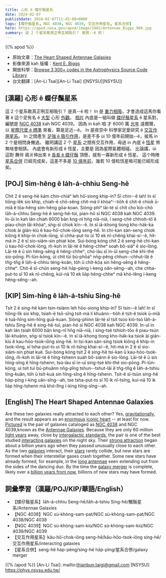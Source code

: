 ```yaml
---
title: 心形 ê 蝶仔鬚星系
date: 2024-02-07
publishdate: 2024-02-07T11:45:00+0800
tags: [蝶仔鬚星系, NGC 4038, NGC 4039, 交互作用星系, 星系合併]
hero: https://apod.nasa.gov/apod/image/2402/Antennae_Biggs_960.jpg
summary: 這 2 个星系敢真正咧互相吸引？ 是真--ê 啦！
---
```


{{% apod %}}

- 原始文章：[The Heart Shaped Antennae Galaxies](https://apod.nasa.gov/apod/ap240207.html)
- 影像來源 kah 版權：[Kent E. Biggs](https://www.kentbiggs.com/about.htm)
- 開放科學：[Browse 3,300+ codes in the Astrophysics Source Code Library](https://ascl.net/code/all)
- 台文翻譯：[An-Li Tsai][An-Li Tsai] ([NSYSU][NSYSU])

## [漢羅] 心形 ê 蝶仔鬚星系
這 2 个星系敢真正咧互相吸引？
是真--ê 啦！
In 是 [重力相吸][gravitationally]，才會造成這馬你看著 ê 這个足有名 ê [大型][enormous] 心形 [外觀][iconic heart]。
[相片][Pictured] 內底是一組叫做 [蝶仔鬚星系][Antennae Galaxies] ê 星系對，編號是 [NGC 4038][NGC 4038] kah NGC 4039。
因為 in kah 咱 才 6000 萬 [光年][light years] 遠爾爾，以 [星際尺度 ê 標準][intergalactic standards] 來看，算是足近--ê。
In 是夜空中 科學家足愛研究 ê [交互作用星系][interacting galaxies]。
In 之間產生 [足強 ê 吸引作用][strong attraction]，是差不多 ùi 10 億年前開始--ê，彼馬 in 2 个是相閃身撇過。
雖罔講這 2 个 [星系][galaxies] 之間有交互作用，毋過 in 內底 ê [恆星][stars] 煞無啥會相挵。
內底會有新形成 ê 恆星，主要是 因為星際氣體相碰。
比論講，ùi 這對 舞伴 兩爿伸出來 ê [長長 ê 蝶仔鬚][long antennae] 頂懸，就有一寡新形成 ê 恆星。
這个時陣 [星系合併][galaxy merger] 已經完成矣，這差不多是 [10 億年前][billion years from now]，幾若 10 億粒恆星嘛可能已經形成矣。

## [POJ] Sim-hêng ê Ia̍h-á-chhiu Seng-hē
Chit 2 ê seng-hē kám chin-chiàⁿ leh hō͘-siong khip-ín?
Sī chin--ê lah!
In sī tiōng-le̍k sio khip, chiah-ē chō-sêng chit-má lí khòaⁿ--tio̍h ê chit-ê chiok ū-miâ ê tōa-hêng sim-hêng gōa-koan.
Siòng-phìⁿ lāi-té sī chi̍t cho͘ kiò-chò Ia̍h-á-chhiu Seng-hē ê seng-hē-tùi, pian-hō sī NGC 4038 kah NGC 4039.
In-ūi in kah lán chiah 6000 bān kng-nî hn̄g niā-niā, í seng-chè chhioh-tō͘ ê piau-chún lâi-khòaⁿ, sǹg-sī chiok kīn--ê.
In sī iā-khong tiong kho-ha̍k-ka chiok ài gián-kiù ê kau-hō͘-chok-iōng seng-hē.
In chi-kan sán-seng chiok kiông ê khip-ín chok-iōng, sī chha-put-to ùi 10 ek nî-chêng khai-sí--ê, hit-má in 2 ê sī sio-siám-sin phiat kòe.
Sui-bóng kóng chit 2 ê seng-hē chi-kan ū kau-hō͘-chok-iōng, m̄-koh in lāi-té ê hêng-chheⁿ soah bô-siáⁿ ē sio-lòng.
Lāi-té ē ū sin hêng-sêng ê hêng-chheⁿ, chú-iàu sī in-ūi seng-chè khì-thé sio-pōng.
Pí-lūn-kóng, ùi chit tùi bú-phōaⁿ nn̄g-pêng chhun--chhut-lâi ê tn̂g-tn̂g ê Ia̍h-á-chhiu téng-koân, to̍h ū chi̍t-kóa sin hêng-sêng ê hêng-chheⁿ.
Chit-ê sî-chūn seng-hē ha̍p-pèng í-keng oân-sêng--ah, che chha-put-to sī 10 ek nî-chêng, kúi-nā 10 ek lia̍p hêng-chheⁿ mā khó-lêng í-keng hêng-sêng--ah.

## [KIP] Sim-hîng ê Ia̍h-á-tshiu Sing-hē
Tsit 2 ê sing-hē kám tsin-tsiànn leh hōo-siong khip-ín?
Sī tsin--ê lah!
In sī tiōng-li̍k sio khip, tsiah-ē tsō-sîng tsit-má lí khuànn--tio̍h ê tsit-ê tsiok ū-miâ ê tuā-hîng sim-hîng guā-kuan.
Siòng-phìnn lāi-té sī tsi̍t tsoo kiò-tsò Ia̍h-á-tshiu Sing-hē ê sing-hē-tuì, pian-hō sī NGC 4038 kah NGC 4039.
In-uī in kah lán tsiah 6000 bān kng-nî hn̄g niā-niā, í sing-tsè tshioh-tōo ê piau-tsún lâi-khuànn, sǹg-sī tsiok kīn--ê.
In sī iā-khong tiong kho-ha̍k-ka tsiok ài gián-kiù ê kau-hōo-tsok-iōng sing-hē.
In tsi-kan sán-sing tsiok kiông ê khip-ín tsok-iōng, sī tsha-put-to uì 10 ik nî-tsîng khai-sí--ê, hit-má in 2 ê sī sio-siám-sin phiat kuè.
Sui-bóng kóng tsit 2 ê sing-hē tsi-kan ū kau-hōo-tsok-iōng, m̄-koh in lāi-té ê hîng-tshenn suah bô-siánn ē sio-lòng.
Lāi-té ē ū sin hîng-sîng ê hîng-tshenn, tsú-iàu sī in-uī sing-tsè khì-thé sio-pōng.
Pí-lūn-kóng, uì tsit tuì bú-phuānn nn̄g-pîng tshun--tshut-lâi ê tn̂g-tn̂g ê Ia̍h-á-tshiu tíng-kuân, to̍h ū tsi̍t-kuá sin hîng-sîng ê hîng-tshenn.
Tsit-ê sî-tsūn sing-hē ha̍p-pìng í-king uân-sîng--ah, tse tsha-put-to sī 10 ik nî-tsîng, kuí-nā 10 ik lia̍p hîng-tshenn mā khó-lîng í-king hîng-sîng--ah.

## [English] The Heart Shaped Antennae Galaxies
Are these two galaxies really attracted to each other?
Yes, [gravitationally][gravitationally], and the result appears as an [enormous][enormous] [iconic heart][iconic heart] -- at least for now.
[Pictured][Pictured] is the pair of galaxies cataloged as [NGC 4038][NGC 4038] and NGC 4039,known as the [Antennae Galaxies][Antennae Galaxies].
Because they are only 60 million [light years][light years] away, close by [intergalactic standards][intergalactic standards], the pair is one of the best studied [interacting galaxies][interacting galaxies] on the night sky.
Their [strong attraction][strong attraction] began about a billion years ago when they passed unusually close to each other.
As the two [galaxies][galaxies] interact, their [stars][stars] rarely collide, but new stars are formed when their interstellar gases crash together.
Some new stars have already formed, for example, in the [long antennae][long antennae] seen extending out from the sides of the dancing duo.
By the time the [galaxy merger][galaxy merger] is complete, likely over a [billion years from now][billion years from now], billions of new stars may have formed.

## 詞彙學習（漢羅/POJ/KIP/華語/English）
- 【蝶仔鬚星系】Ia̍h-á-chhiu Seng-hē/Ia̍h-á-tshiu Sing-hē/觸鬚星系/Antennae Galaxies
- 【NGC 4038】NGC sù-khòng-sam-pat/NGC sù-khòng-sam-pat/NGC 4038/NGC 4038
- 【NGC 4039】NGC sù-khòng-sam-kiú/NGC sù-khòng-sam-kiú/NGC 4039/NGC 4039
- 【交互作用星系】kāu-hō͘-chok-iōng seng-hē/kāu-hōo-tsok-iōng sing-hē/交互作用星系/interacting galaxies
- 【星系合併】seng-hē ha̍p-pèng/sing-hē ha̍p-pìng/星系合併/galaxy merger

{{% /apod %}}
[An-Li Tsai]: mailto:thianbun.taigi@gmail.com
[NSYSU]: https://phys.nsysu.edu.tw/

[copyright]: https://apod.nasa.gov/apod/fap/lib/about_apod.html#srapply
[License]: https://creativecommons.org/licenses/by/3.0/

[gravitationally]:https://en.wikipedia.org/wiki/Gravity
[enormous]:https://apod.nasa.gov/apod/ap220214.html
[iconic heart]:https://en.wikipedia.org/wiki/Heart_symbol
[Pictured]:https://www.kentbiggs.com/images/galaxies/N4038.htm
[NGC 4038]:https://apod.nasa.gov/apod/ap180523.html
[Antennae Galaxies]:https://apod.nasa.gov/apod/ap220331.html
[light years]:https://spaceplace.nasa.gov/light-year/
[intergalactic standards]:https://apod.nasa.gov/apod/ap130408.html
[interacting galaxies]:https://apod.nasa.gov/apod/ap191120.html
[strong attraction]:https://www.boredpanda.com/blog/wp-content/uploads/2019/04/travelling-cuddling-stray-cats-istanbul-orin-fb12-png__700.jpg
[galaxies]:https://science.nasa.gov/universe/galaxies/
[stars]:https://esahubble.org/wordbank/star/
[long antennae]:https://en.wikipedia.org/wiki/Antenna_(biology)#/media/File:Rosalia_alpina_side.JPG
[galaxy merger]:http://astronomyonline.org/Cosmology/GalaxyMergers.asp
[billion years from now]:https://en.wikipedia.org/wiki/Timeline_of_the_far_future
